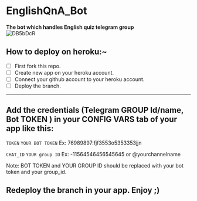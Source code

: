 ﻿# EnglishQnA_Bot


**The bot which handles English quiz telegram group**
<br>
![DB5bDcR](https://user-images.githubusercontent.com/72473589/114455202-1962cf00-9bf9-11eb-837f-86a67549d825.jpg)

## How to deploy on heroku:~

- [ ] First fork this repo.
- [ ] Create new app on your heroku account.
- [ ] Connect your github account to your heroku account.
- [ ] Deploy the branch.

<hr>

## Add the credentials (Telegram GROUP Id/name, Bot TOKEN ) in your CONFIG VARS tab of your app like this:
```TOKEN```     ```YOUR BOT TOKEN```      Ex:    76989897:fjf3553o5353353jjn
<br>

```CHAT_ID```  ```YOUR group ID```    Ex:      -11564546456545645   or   @yourchannelname

Note: BOT TOKEN and YOUR GROUP ID should be replaced with your bot token and your group_id.
## Redeploy the branch in your app. Enjoy  ;)
